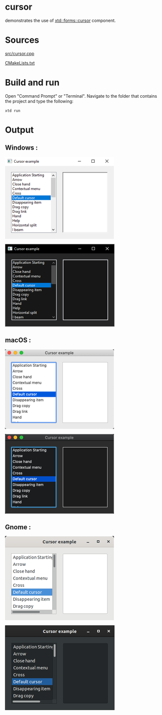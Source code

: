 # cursor

demonstrates the use of [xtd::forms::cursor](../../../src/xtd_forms/include/xtd/forms/cursor.hpp) component.

# Sources

[src/cursor.cpp](src/cursor.cpp)

[CMakeLists.txt](CMakeLists.txt)

# Build and run

Open "Command Prompt" or "Terminal". Navigate to the folder that contains the project and type the following:

```shell
xtd run
```

# Output

## Windows :

![Screenshot](../../../docs/pictures/examples/cursor_w.png)

![Screenshot](../../../docs/pictures/examples/cursor_wd.png)

## macOS :

![Screenshot](../../../docs/pictures/examples/cursor_m.png)

![Screenshot](../../../docs/pictures/examples/cursor_md.png)

## Gnome :

![Screenshot](../../../docs/pictures/examples/cursor_g.png)

![Screenshot](../../../docs/pictures/examples/cursor_gd.png)

